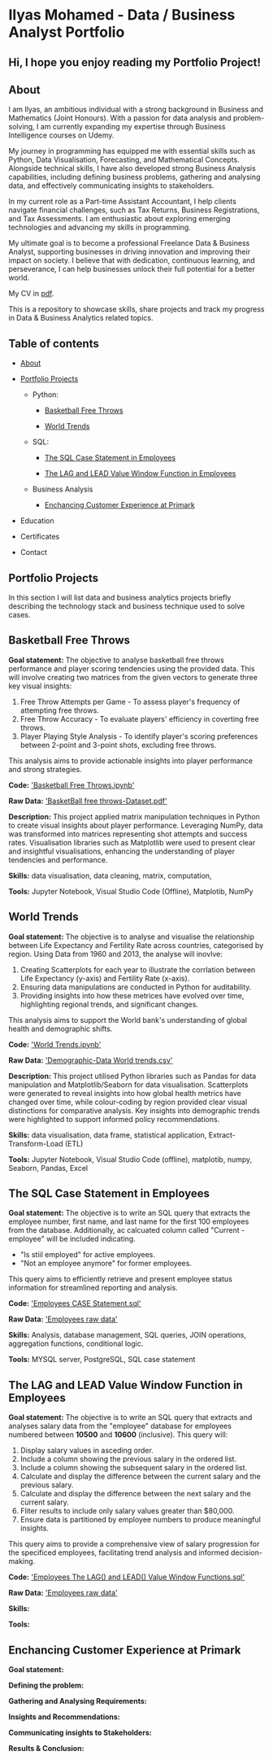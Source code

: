 # Ilyas Mohamed - Data / Business Analyst Portfolio

## Hi, I hope you enjoy reading my Portfolio Project!

## About

I am Ilyas, an ambitious individual with a strong background in Business and Mathematics (Joint Honours). With a passion for data analysis and problem-solving, I am currently 
expanding my expertise through Business Intelligence courses on Udemy.

My journey in programming has equipped me with essential skills such as Python, Data Visualisation, Forecasting, and Mathematical Concepts. Alongside technical skills, I have
also developed strong Business Analysis capabilities, including defining business problems, gathering and analysing data, and effectively communicating insights to stakeholders.

In my current role as a Part-time Assistant Accountant, I help clients navigate financial challenges, such as Tax Returns, Business Registrations, and Tax Assessments.
I am enthusiastic about exploring emerging technologies and advancing my skills in programming. 

My ultimate goal is to become a professional Freelance Data & Business Analyst, supporting businesses in driving innovation and improving their impact on society.
I believe that with dedication, continuous learning, and perseverance, I can help businesses unlock their full potential for a better world.

My CV in [pdf](https://github.com/Ilyaszzil23/Data-And-Business-Analysis-Portfolio/blob/4dde531039a9ee1772de3a3eec77704ae167ed0e/Ilyas_Mohamed_CV.pdf).

This is a repository to showcase skills, share projects and track my progress in Data & Business Analytics related topics.

## Table of contents
 - [About](https://github.com/Ilyaszzil23/Data-And-Business-Analysis-Portfolio/blob/main/README.md#About) 
 
 - [Portfolio Projects](https://github.com/Ilyaszzil23/Data-And-Business-Analysis-Portfolio/blob/main/README.md#Portfolio-Projects)

   - Python:

     - [Basketball Free Throws](https://github.com/Ilyaszzil23/Data-And-Business-Analysis-Portfolio/blob/main/README.md#Basketball-Free-Throws)
 
 
     - [World Trends](https://github.com/Ilyaszzil23/Data-And-Business-Analysis-Portfolio/blob/main/README.md#World-Trends)

   - SQL:

     - [The SQL Case Statement in Employees](https://github.com/Ilyaszzil23/Data-And-Business-Analysis-Portfolio/blob/main/README.md#The-SQL-Case-Statement-in-Employees)


     - [The LAG and LEAD Value Window Function in Employees](https://github.com/Ilyaszzil23/Data-And-Business-Analysis-Portfolio/blob/main/README.md#The-LAG-and-LEAD-Value-Window-Function-in-Employees)


   - Business Analysis

     - [Enchancing Customer Experience at Primark](https://github.com/Ilyaszzil23/Data-And-Business-Analysis-Portfolio/blob/main/README.md#Enchancing-Customer-Experience-at-Primark)


 - Education


 - Certificates


 - Contact



## Portfolio Projects

In this section I will list data and business analytics projects briefly describing the technology stack and business technique used to solve cases.

## Basketball Free Throws

**Goal statement:** The objective to  analyse basketball free throws performance and player scoring tendencies using the  provided data. This will involve creating two matrices from the given vectors to generate three key visual insights:

1. Free Throw Attempts per Game - To assess player's frequency of attempting free throws.
2. Free Throw Accuracy - To evaluate players' efficiency in coverting free throws.
3. Player Playing Style Analysis - To identify player's scoring preferences between 2-point and 3-point shots, excluding free throws.

 This analysis aims to provide actionable insights into player performance and strong strategies.

**Code:** ['Basketball Free Throws.ipynb'](https://github.com/Ilyaszzil23/Portfolio-Projects/blob/main/Basketball%20Free%20Throws.ipynb)

**Raw Data:** ['BasketBall free throws-Dataset.pdf'](https://github.com/Ilyaszzil23/Portfolio-Projects/blob/main/BasketBall%20free%20throws-Dataset.pdf)

**Description:** This project applied matrix manipulation techniques in Python to create visual insights about player performance. Leveraging NumPy, data was transformed into matrices representing shot attempts and success rates. Visualisation libraries such as Matplotlib were used to present clear and insightful visualisations, enhancing the understanding of player tendencies and performance.

**Skills:** data visualisation, data cleaning, matrix, computation,

**Tools:** Jupyter Notebook, Visual Studio Code (Offline), Matplotib, NumPy

## World Trends

**Goal statement:** The objective is to analyse and visualise the relationship between Life Expectancy and Fertility Rate across countries, categorised by region. Using Data from 1960 and 2013, the analyse will inovlve:

1. Creating Scatterplots for each year to illustrate the corrlation between Life Expectancy (y-axis) and Fertility Rate (x-axis).
2. Ensuring data manipulations are conducted in Python for auditability.
3. Providing insights into how these metrices have evolved over time, highlighting regional trends, and significant changes.

This analysis aims to support the World bank's understanding of global health and demographic shifts.

**Code:** ['World Trends.ipynb'](https://github.com/Ilyaszzil23/Portfolio-Projects/blob/main/World%20Trends.ipynb)

**Raw Data:** ['Demographic-Data World trends.csv'](https://github.com/Ilyaszzil23/Portfolio-Projects/blob/main/Demographic-Data%20World%20trends.csv)

**Description:** This project utilised Python libraries such as Pandas for data manipulation and Matplotlib/Seaborn for data visualisation. Scatterplots were generated to reveal insights into how global health metrics have changed over time, while colour-coding by region provided clear visual distinctions for comparative analysis. Key insights into demographic trends were highlighted to support informed policy recommendations.

**Skills:** data visualisation, data frame, statistical application, Extract-Transform-Load (ETL)

**Tools:** Jupyter Notebook, Visual Studio Code (offline), matplotib, numpy, Seaborn, Pandas, Excel


## The SQL Case Statement in Employees

**Goal statement:** The objective is to write an  SQL query that extracts the employee number, first name, and last name for the first 100 employees from the database. Additionally, ac calcuated column called "Current - employee" will be included indicating.

 - "Is stiil employed" for active employees.
 - "Not an employee anymore" for former employees.

This query aims to efficiently retrieve and present employee status information for streamlined reporting and analysis.

**Code:** ['Employees CASE Statement.sql'](https://github.com/Ilyaszzil23/Portfolio-Projects/blob/main/Employees%20-%20CASE%20Statement.sql)

**Raw Data:** ['Employees raw data'](https://www.dropbox.com/scl/fi/cs4nvueufh97f1oi9592t/employees.sql?rlkey=im4n5ff00ik69g2nfugrwdhk4&e=1&dl=0)

**Skills:** Analysis, database management, SQL queries, JOIN operations, aggregation functions, conditional logic.

**Tools:** MYSQL server, PostgreSQL, SQL case statement

## The LAG and LEAD Value Window Function in Employees

**Goal statement:** The objective is to write an SQL query that extracts and analyses salary data from the "employee" database for employees numbered between **10500** and **10600** (inclusive). This query will:

1. Display salary values in asceding order.
2. Include a column showing the previous salary in the ordered list.
3. Include a column showing the subsequent salary in the ordered list.
4. Calculate and display the difference between the current salary and the previous salary.
5. Calculate and display the difference between the next salary and the current salary.
6. Fliter results to include only salary values greater than $80,000.
7. Ensure data is partitioned by employee numbers to produce meaningful insights.

This query aims  to provide a comprehensive view of salary progression for the specificed employees, facilitating trend analysis and informed decision-making.

**Code:** ['Employees The LAG() and LEAD() Value Window Functions.sql'](https://github.com/Ilyaszzil23/Portfolio-Projects/blob/main/Employees%20-%20The%20LAG()%20and%20LEAD()%20Value%20Window%20Functions.sql)

**Raw Data:** ['Employees raw data'](https://www.dropbox.com/scl/fi/cs4nvueufh97f1oi9592t/employees.sql?rlkey=im4n5ff00ik69g2nfugrwdhk4&e=1&dl=0)


**Skills:**

**Tools:**

## Enchancing Customer Experience at Primark

**Goal statement:**

**Defining the problem:**

**Gathering and Analysing Requirements:**

**Insights and Recommendations:**

**Communicating insights to Stakeholders:**

**Results & Conclusion:**

